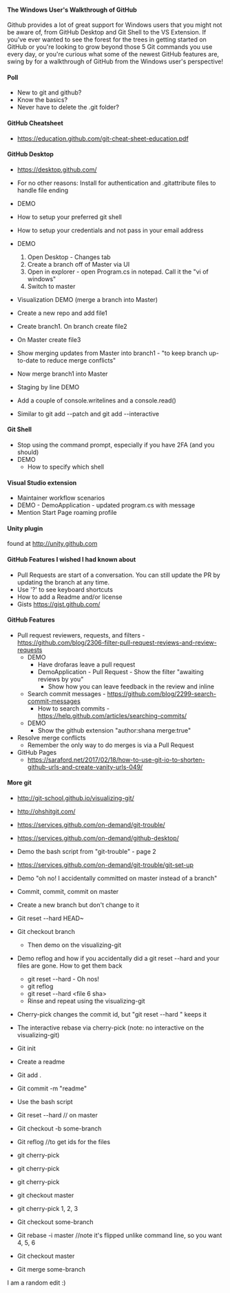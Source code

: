 #### The Windows User's Walkthrough of GitHub

Github provides a lot of great support for Windows users that you might not be aware of, from GitHub Desktop and Git Shell to the VS Extension. If you've ever wanted to see the forest for the trees in getting started on GitHub or you're looking to grow beyond those 5 Git commands you use every day, or you're curious what some of the newest GitHub features are, swing by for a walkthrough of GitHub from the Windows user's perspective!

#### Poll
- New to git and github?
- Know the basics?
- Never have to delete the .git folder?

#### GitHub Cheatsheet
- https://education.github.com/git-cheat-sheet-education.pdf

#### GitHub Desktop
- https://desktop.github.com/
- For no other reasons: Install for authentication and .gitattribute files to handle file ending 

- DEMO
 - How to setup your preferred git shell 
 - How to setup your credentials and not pass in your email address

- DEMO

  1. Open Desktop - Changes tab
  2. Create a branch off of Master via UI
  3. Open in explorer - open Program.cs in notepad. Call it the "vi of windows"
  4. Switch to master
		
- Visualization DEMO (merge a branch into Master)
 - Create a new repo and add file1
 - Create branch1. On branch create file2
 - On Master create file3
 - Show merging updates from Master into branch1 - "to keep branch up-to-date to reduce merge conflicts"
 - Now merge branch1 into Master
	
- Staging by line DEMO
 - Add a couple of console.writelines and a console.read()
 - Similar to git add --patch and git add --interactive
		
#### Git Shell 
 - Stop using the command prompt, especially if you have 2FA (and you should)
 - DEMO
   - How to specify which shell

#### Visual Studio extension
 - Maintainer workflow scenarios 
 - DEMO
		- DemoApplication - updated program.cs with message
 - Mention Start Page roaming profile

#### Unity plugin

found at http://unity.github.com

#### GitHub Features I wished I had known about
 - Pull Requests are start of a conversation. You can still update the PR by updating the branch at any time.
 - Use '?' to see keyboard shortcuts
 - How to add a Readme and/or license
 - Gists https://gist.github.com/
	
#### GitHub Features
 - Pull request reviewers, requests, and filters - https://github.com/blog/2306-filter-pull-request-reviews-and-review-requests
   - DEMO 
     - Have drofaras leave a pull request
     - DemoApplication - Pull Request - Show the filter "awaiting reviews by you"
	   - Show how you can leave feedback in the review and inline
   - Search commit messages - https://github.com/blog/2299-search-commit-messages
     - How to search commits - https://help.github.com/articles/searching-commits/
   - DEMO 
     - Show the github extension "author:shana merge:true"
- Resolve merge conflicts 
  - Remember the only way to do merges is via a Pull Request
- GitHub Pages 
	- https://saraford.net/2017/02/18/how-to-use-git-io-to-shorten-github-urls-and-create-vanity-urls-049/

#### More git

- http://git-school.github.io/visualizing-git/
- http://ohshitgit.com/
- https://services.github.com/on-demand/git-trouble/
- https://services.github.com/on-demand/github-desktop/

- Demo the bash script from "git-trouble" - page 2
 - https://services.github.com/on-demand/git-trouble/git-set-up

- Demo "oh no! I accidentally committed on master instead of a branch"
 - Commit, commit, commit on master
 - Create a new branch but don't change to it
  - Git reset --hard HEAD~
  - Git checkout branch
	- Then demo on the visualizing-git

- Demo reflog and how if you accidentally did a git reset --hard and your files are gone. How to get them back
  - git reset --hard <file4 sha> - Oh nos!
  - git reflog
  - git reset --hard <file 6 sha>
  - Rinse and repeat using the visualizing-git

- Cherry-pick changes the commit id, but "git reset --hard <id>" keeps it
	
- The interactive rebase via cherry-pick (note: no interactive on the visualizing-git)
 - Git init
 - Create a readme
 - Git add .
 - Git commit -m "readme"
 - Use the bash script
 - Git reset --hard <readme> // on master
 - Git checkout -b some-branch
 - Git reflog //to get ids for the files
 - git cherry-pick <file4 sha>
 - git cherry-pick <file6 sha>
 - git cherry-pick <file5 sha>
 - git checkout master
 - git cherry-pick 1, 2, 3		
 - Git checkout some-branch
 - Git rebase -i master //note it's flipped unlike command line, so you want 4, 5, 6
 - Git checkout master
 - Git merge some-branch

I am a random edit :) 
